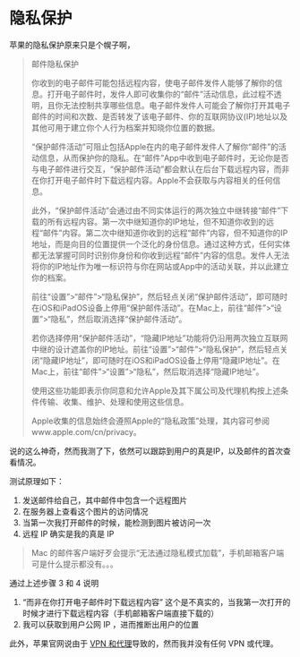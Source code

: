 # 隐私保护

苹果的隐私保护原来只是个幌子啊，

<ImgView title="隐私保护" url="https://6.z.wiki/autoupload/20240224/Okf7.440X1544-image.png" />


> 邮件隐私保护
> 
> 你收到的电子邮件可能包括远程内容，使电子邮件发件人能够了解你的信息。打开电子邮件时，发件人即可收集你的“邮件”活动信息，此过程不透明，且你无法控制共享哪些信息。电子邮件发件人可能会了解你打开其电子邮件的时间和次数、是否转发了该电子邮件、你的互联网协议(IP)地址以及其他可用于建立你个人行为档案并知晓你位置的数据。
> 
> “保护邮件活动”可阻止包括Apple在内的电子邮件发件人了解你“邮件”的活动信息，从而保护你的隐私。在“邮件”App中收到电子邮件时，无论你是否与电子邮件进行交互，“保护邮件活动”都会默认在后台下载远程内容，而非在你打开电子邮件时下载远程内容。Apple不会获取与内容相关的任何信息。
> 
> 此外，“保护邮件活动”会通过由不同实体运行的两次独立中继转接“邮件”下载的所有远程内容。第一次中继知道你的IP地址，但不知道你收到的远程“邮件”内容。第二次中继知道你收到的远程“邮件”内容，但不知道你的IP地址，而是向目的位置提供一个泛化的身份信息。通过这种方式，任何实体都无法掌握可同时识别你身份和你收到远程“邮件”内容的信息。发件人无法将你的IP地址作为唯一标识符与你在网站或App中的活动关联，并以此建立你的档案。
> 
> 前往“设置”>“邮件”>“隐私保护”，然后轻点关闭“保护邮件活动”，即可随时在iOS和iPadOS设备上停用“保护邮件活动”。在Mac上，前往“邮件”>“设置”>“隐私”，然后取消选择“保护邮件活动”。
> 
> 若你选择停用“保护邮件活动”，“隐藏IP地址”功能将仍沿用两次独立互联网中继的设计遮盖你的IP地址。前往“设置”>“邮件”>“隐私保护”，然后轻点关闭“隐藏IP地址”，即可随时在iOS和iPadOS设备上停用“隐藏IP地址”。在Mac上，前往“邮件”>“设置”>“隐私”，然后取消选择“隐藏IP地址”。
> 
> 使用这些功能即表示你同意和允许Apple及其下属公司及代理机构按上述条件传输、收集、维护、处理和使用这些信息。
> 
> Apple收集的信息始终会遵照Apple的“隐私政策”处理，其内容可参阅www.apple.com/cn/privacy。


说的这么神奇，然而我测了下，依然可以跟踪到用户的真是IP，以及邮件的首次查看情况。

测试原理如下：

1. 发送邮件给自己，其中邮件中包含一个远程图片
2. 在服务器上查看这个图片的访问情况
3. 当第一次我打开邮件的时候，能检测到图片被访问一次
4. 远程 IP 确实是我的真是 IP

<ImgView title="隐私保护" url="https://4.z.wiki/autoupload/20240224/o7mC.915X1777-xxxxxxxx.gif" />

<VideoPlayer src="https://z.wiki/autoupload/20240224/JuJE.RPReplay_Final1708779365.MP4" />

> Mac 的邮件客户端好歹会提示“无法通过隐私模式加载”，手机邮箱客户端可是什么提示都没有。。。

通过上述步骤 3 和 4 说明

1. “而非在你打开电子邮件时下载远程内容” 这个是不真实的，当我第一次打开的时候才进行下载远程内容（手机邮箱客户端直接下载的）
2. 我可以获取到用户公网 IP ，进而推断出用户的位置


此外，苹果官网说由于 [VPN 和代理](https://support.apple.com/zh-cn/102289)导致的，然而我并没有任何 VPN 或代理。
